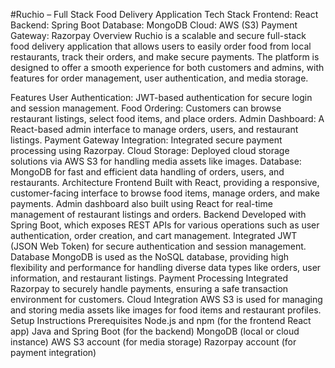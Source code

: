 #Ruchio – Full Stack Food Delivery Application
Tech Stack
Frontend: React
Backend: Spring Boot
Database: MongoDB
Cloud: AWS (S3)
Payment Gateway: Razorpay
Overview
Ruchio is a scalable and secure full-stack food delivery application that allows users to easily order food from local restaurants, track their orders, and make secure payments. The platform is designed to offer a smooth experience for both customers and admins, with features for order management, user authentication, and media storage.

Features
User Authentication: JWT-based authentication for secure login and session management.
Food Ordering: Customers can browse restaurant listings, select food items, and place orders.
Admin Dashboard: A React-based admin interface to manage orders, users, and restaurant listings.
Payment Gateway Integration: Integrated secure payment processing using Razorpay.
Cloud Storage: Deployed cloud storage solutions via AWS S3 for handling media assets like images.
Database: MongoDB for fast and efficient data handling of orders, users, and restaurants.
Architecture
Frontend
Built with React, providing a responsive, customer-facing interface to browse food items, manage orders, and make payments.
Admin dashboard also built using React for real-time management of restaurant listings and orders.
Backend
Developed with Spring Boot, which exposes REST APIs for various operations such as user authentication, order creation, and cart management.
Integrated JWT (JSON Web Token) for secure authentication and session management.
Database
MongoDB is used as the NoSQL database, providing high flexibility and performance for handling diverse data types like orders, user information, and restaurant listings.
Payment Processing
Integrated Razorpay to securely handle payments, ensuring a safe transaction environment for customers.
Cloud Integration
AWS S3 is used for managing and storing media assets like images for food items and restaurant profiles.
Setup Instructions
Prerequisites
Node.js and npm (for the frontend React app)
Java and Spring Boot (for the backend)
MongoDB (local or cloud instance)
AWS S3 account (for media storage)
Razorpay account (for payment integration)
